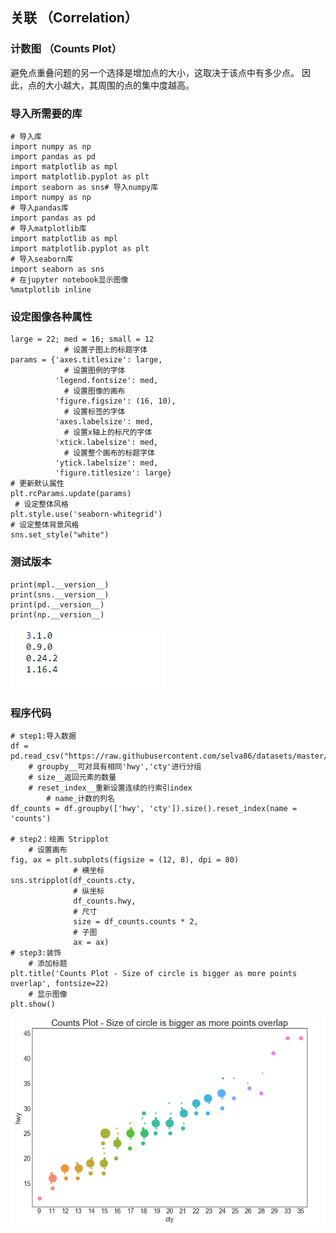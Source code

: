 ## 关联 （Correlation）

### 计数图 （Counts Plot）

避免点重叠问题的另一个选择是增加点的大小，这取决于该点中有多少点。 因此，点的大小越大，其周围的点的集中度越高。

### 导入所需要的库




```
# 导入库
import numpy as np
import pandas as pd
import matplotlib as mpl
import matplotlib.pyplot as plt
import seaborn as sns# 导入numpy库
import numpy as np
# 导入pandas库
import pandas as pd
# 导入matplotlib库
import matplotlib as mpl
import matplotlib.pyplot as plt
# 导入seaborn库
import seaborn as sns
# 在jupyter notebook显示图像
%matplotlib inline
```


### 设定图像各种属性

```
large = 22; med = 16; small = 12
            # 设置子图上的标题字体
params = {'axes.titlesize': large,  
            # 设置图例的字体
          'legend.fontsize': med,
            # 设置图像的画布
          'figure.figsize': (16, 10),  
            # 设置标签的字体
          'axes.labelsize': med, 
            # 设置x轴上的标尺的字体
          'xtick.labelsize': med,  
            # 设置整个画布的标题字体
          'ytick.labelsize': med,  
          'figure.titlesize': large}  
# 更新默认属性
plt.rcParams.update(params)  
 # 设定整体风格
plt.style.use('seaborn-whitegrid')
# 设定整体背景风格
sns.set_style("white")  
```

### 测试版本


```
print(mpl.__version__)
print(sns.__version__)
print(pd.__version__)
print(np.__version__)
```

![chapter1-0.png](res/chapter5-1.png)

### 程序代码



```
# step1:导入数据
df = pd.read_csv("https://raw.githubusercontent.com/selva86/datasets/master/mpg_ggplot2.csv")
    # groupby__可对具有相同'hwy','cty'进行分组
    # size__返回元素的数量
    # reset_index__重新设置连续的行索引index
        # name_计数的列名
df_counts = df.groupby(['hwy', 'cty']).size().reset_index(name = 'counts')

# step2：绘画 Stripplot
    # 设置画布
fig, ax = plt.subplots(figsize = (12, 8), dpi = 80)
              # 横坐标
sns.stripplot(df_counts.cty,
              # 纵坐标
              df_counts.hwy,
              # 尺寸
              size = df_counts.counts * 2,
              # 子图
              ax = ax)
# step3:装饰
    # 添加标题
plt.title('Counts Plot - Size of circle is bigger as more points overlap', fontsize=22)
    # 显示图像
plt.show()
```
![chapter1-0.png](res/chapter5-2.png)













































